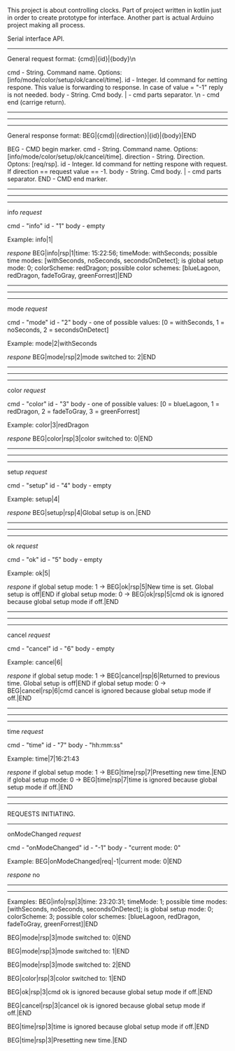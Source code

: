This project is about controlling clocks.
Part of project written in kotlin just in order to create prototype for interface.
Another part is actual Arduino project making all process.

Serial interface API.

***
General request format:
{cmd}|{id}|{body}\n

cmd - String. Command name. Options: [info/mode/color/setup/ok/cancel/time].
id - Integer. Id command for netting respone. This value is forwarding to response. In case of value = "-1" reply is not needed.
body - String. Cmd body.
| - cmd parts separator.
\n - cmd end (carrige return).
***

---------------------------

***
General response format:
BEG|{cmd}|{direction}|{id}|{body}|END

BEG - CMD begin marker.
cmd - String. Command name. Options: [info/mode/color/setup/ok/cancel/time].
direction - String. Direction. Optons: [req/rsp].
id - Integer. Id command for netting respone with request. If direction == request value == -1.
body - String. Cmd body.
| - cmd parts separator.
END - CMD end marker.
***

---------------------------

***
info
*request*

cmd - "info"
id - "1"
body - empty

Example:
info|1|

*respone*
BEG|info|rsp|1|time: 15:22:56; timeMode: withSeconds; possible time modes: [withSeconds, noSeconds, secondsOnDetect]; is global setup mode: 0; colorScheme: redDragon; possible color schemes: [blueLagoon, redDragon, fadeToGray, greenForrest]|END
***

----------------------------

***
mode
*request*

cmd - "mode"
id - "2"
body - one of possible values: [0 = withSeconds, 1 = noSeconds, 2 = secondsOnDetect]

Example:
mode|2|withSeconds

*respone*
BEG|mode|rsp|2|mode switched to: 2|END
***

----------------------------

***
color
*request*

cmd - "color"
id - "3"
body - one of possible values: [0 = blueLagoon, 1 = redDragon, 2 = fadeToGray, 3 = greenForrest]

Example:
color|3|redDragon

*respone*
BEG|color|rsp|3|color switched to: 0|END
***

----------------------------

***
setup
*request*

cmd - "setup"
id - "4"
body - empty

Example:
setup|4|

*respone*
BEG|setup|rsp|4|Global setup is on.|END
***

----------------------------

***
ok
*request*

cmd - "ok"
id - "5"
body - empty	

Example:
ok|5|

*respone*
if global setup mode: 1 -> BEG|ok|rsp|5|New time is set. Global setup is off|END
if global setup mode: 0 -> BEG|ok|rsp|5|cmd ok is ignored because global setup mode if off.|END
***

----------------------------

***
cancel
*request*

cmd - "cancel"
id - "6"
body - empty	

Example:
cancel|6|

*respone*
if global setup mode: 1 -> BEG|cancel|rsp|6|Returned to previous time. Global setup is off|END
if global setup mode: 0 -> BEG|cancel|rsp|6|cmd cancel is ignored because global setup mode if off.|END
***

----------------------------

***
time
*request*

cmd - "time"
id - "7"
body - "hh:mm:ss"	

Example:
time|7|16:21:43

*respone*
if global setup mode: 1 -> BEG|time|rsp|7|Presetting new time.|END
if global setup mode: 0 -> BEG|time|rsp|7|time is ignored because global setup mode if off.|END
***

----------------------------


REQUESTS INITIATING.
***
onModeChanged
*request*

cmd - "onModeChanged"
id - "-1"
body - "current mode: 0"	

Example:
BEG|onModeChanged|req|-1|current mode: 0|END

*respone*
no
***

----------------------------


Examples:
BEG|info|rsp|3|time: 23:20:31; timeMode: 1; possible time modes: [withSeconds, noSeconds, secondsOnDetect]; is global setup mode: 0; colorScheme: 3; possible color schemes: [blueLagoon, redDragon, fadeToGray, greenForrest]|END

BEG|mode|rsp|3|mode switched to: 0|END

BEG|mode|rsp|3|mode switched to: 1|END

BEG|mode|rsp|3|mode switched to: 2|END

BEG|color|rsp|3|color switched to: 1|END

BEG|ok|rsp|3|cmd ok is ignored because global setup mode if off.|END

BEG|cancel|rsp|3|cancel ok is ignored because global setup mode if off.|END

BEG|time|rsp|3|time is ignored because global setup mode if off.|END

BEG|time|rsp|3|Presetting new time.|END

